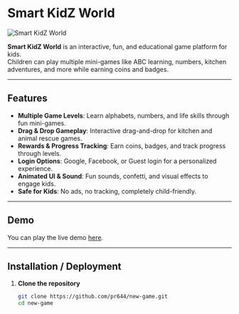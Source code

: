 #  Smart KidZ World

![Smart KidZ World](https://img.freepik.com/premium-vector/back-school-badge-group-students-cartoon-character-illustration_24640-70968.jpg)

**Smart KidZ World** is an interactive, fun, and educational game platform for kids.  
Children can play multiple mini-games like ABC learning, numbers, kitchen adventures, and more while earning coins and badges.

---

##  Features

- **Multiple Game Levels**: Learn alphabets, numbers, and life skills through fun mini-games.  
- **Drag & Drop Gameplay**: Interactive drag-and-drop for kitchen and animal rescue games.  
- **Rewards & Progress Tracking**: Earn coins, badges, and track progress through levels.  
- **Login Options**: Google, Facebook, or Guest login for a personalized experience.  
- **Animated UI & Sound**: Fun sounds, confetti, and visual effects to engage kids.  
- **Safe for Kids**: No ads, no tracking, completely child-friendly.

---

##  Demo

You can play the live demo [here](https://your-live-site-link.com).  

---

##  Installation / Deployment

1. **Clone the repository**
   ```bash
   git clone https://github.com/pr644/new-game.git
   cd new-game
